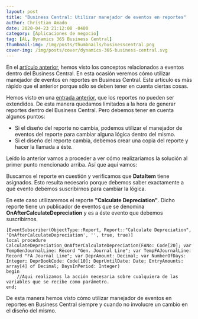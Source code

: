 ```yaml
---
layout: post
title: "Business Central: Utilizar manejador de eventos en reportes"
author: Christian Amado
date: 2020-04-23 21:12:00 -0400
category: [Aplicaciones de negocio]
tag: [AL, Dynamics 365 Business Central]
thumbnail-img: /img/posts/thumbnails/businesscentral.png
cover-img: /img/posts/cover/dynamics-365-business-central.svg
---
```


En el [artículo anterior](http://cmas.dev/2020/04/business-central-utilizar-manejador-de-eventos/), hemos visto los conceptos relacionados a eventos dentro del Business Central. En esta ocasión veremos cómo utilizar manejador de eventos en reportes en Business Central. Este artículo es más rápido que el anterior porque sólo se deben tener en cuenta ciertas cosas.

Hemos visto en una [entrada anterior](http://cmas.dev/2019/02/bc-dev-tips-crear-extension-de-reporte-con-visual-studio-code/), que los reportes no pueden ser extendidos. De esta manera quedamos limitados a la hora de generar reportes dentro del Business Central. Pero debemos tener en cuenta algunos puntos:

<!--more-->

*   Si el diseño del reporte no cambia, podemos utilizar el manejador de eventos del reporte para cambiar alguna lógica dentro del mismo.
*   Si el diseño del reporte cambia, debemos crear una copia del reporte y hacer la llamada a éste.

Leído lo anterior vamos a proceder a ver cómo realizaríamos la solución al primer punto mencionado arriba. Así que aquí vamos:

Buscamos el reporte en cuestión y verificamos que **DataItem** tiene asignados. Esto resulta necesario porque debemos saber exactamente a qué evento debemos suscribirnos para cambiar la lógica.

En este caso utilizaremos el reporte **"Calculate Depreciation"**. Dicho reporte tiene un publicador de eventos que se denomina **OnAfterCalculateDepreciation** y es a éste evento que debemos suscribirnos.
```
[EventSubscriber(ObjectType::Report, Report::"Calculate Depreciation", 'OnAfterCalculateDepreciation', '', true, true)]
local procedure CalculateDepreciation_OnAfterCalculateDepreciation(FANo: Code[20]; var TempGenJournalLine: Record "Gen. Journal Line"; var TempFAJournalLine: Record "FA Journal Line"; var DeprAmount: Decimal; var NumberOfDays: Integer; DeprBookCode: Code[10]; DeprUntilDate: Date; EntryAmounts: array[4] of Decimal; DaysInPeriod: Integer)
begin
    //Aqui realizamos la acción necesaria sobre cualquiera de las variables que se recibe como parámetro.    
end;
```
De esta manera hemos visto cómo utilizar manejador de eventos en reportes en Business Central siempre y cuando no involucre un cambio en el diseño del mismo.